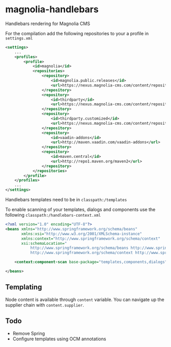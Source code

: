 magnolia-handlebars
===================

Handlebars rendering for Magnolia CMS

For the compilation add the following repositories to your a profile in `settings.xml`
```xml
<settings>
    ...
    <profiles>
        <profile>
            <id>magnolia</id>
            <repositories>
                <repository>
                    <id>magnolia.public.releases</id>
                    <url>https://nexus.magnolia-cms.com/content/repositories/magnolia.public.releases</url>
                </repository>
                <repository>
                    <id>thirdparty</id>
                    <url>https://nexus.magnolia-cms.com/content/repositories/thirdparty</url>
                </repository>
                <repository>
                    <id>thirdparty.customized</id>
                    <url>https://nexus.magnolia-cms.com/content/repositories/thirdparty.customized</url>
                </repository>
                <repository>
                    <id>vaadin-addons</id>
                    <url>http://maven.vaadin.com/vaadin-addons</url>
                </repository>
                <repository>
                    <id>maven.central</id>
                    <url>http://repo1.maven.org/maven2</url>
                </repository>
            </repositories>
        </profile>
    </profiles>
    ...
</settings>
```

Handlebars templates need to be in `classpath:/templates`
 
To enable scanning of your templates, dialogs and components use the following `classpath:/handlebars-context.xml`

```xml
<?xml version="1.0" encoding="UTF-8"?>
<beans xmlns="http://www.springframework.org/schema/beans"
       xmlns:xsi="http://www.w3.org/2001/XMLSchema-instance"
       xmlns:context="http://www.springframework.org/schema/context"
       xsi:schemaLocation="
           http://www.springframework.org/schema/beans http://www.springframework.org/schema/beans/spring-beans.xsd
           http://www.springframework.org/schema/context http://www.springframework.org/schema/context/spring-context.xsd">

    <context:component-scan base-package="templates,components,dialogs"/>

</beans>
```

Templating
----------

Node content is available through `content` variable. You can navigate up the supplier chain with `content.supplier`.


Todo
----
* Remove Spring
* Configure templates using OCM annotations